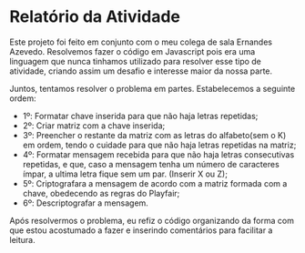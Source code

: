 # Relatório da Atividade

  Este projeto foi feito em conjunto com o meu colega de sala Ernandes Azevedo. Resolvemos fazer o código em Javascript pois era uma linguagem que nunca tinhamos utilizado para resolver esse tipo de atividade, criando assim um desafio e interesse maior da nossa parte.

Juntos, tentamos resolver o problema em partes. Estabelecemos a seguinte ordem:
  - 1º: Formatar chave inserida para que não haja letras repetidas;
  - 2º: Criar matriz com a chave inserida;
  - 3º: Preencher o restante da matriz com as letras do alfabeto(sem o K) em ordem, tendo o cuidade para que não haja letras repetidas na matriz;
  - 4º: Formatar mensagem recebida para que não haja letras consecutivas repetidas, e que, caso a mensagem tenha um número de caracteres ímpar, a ultima letra fique sem um par. (Inserir X ou Z);
  - 5º: Criptografara a mensagem de acordo com a matriz formada com a chave, obedecendo as regras do Playfair;
  - 6º: Descriptografar a mensagem.
  
  Após resolvermos o problema, eu refiz o código organizando da forma com que estou acostumado a fazer e inserindo comentários para facilitar a leitura.
